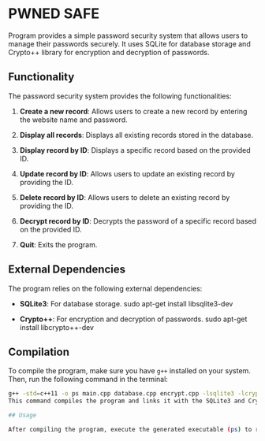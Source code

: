 # PWNED SAFE

Program provides a simple password security system that allows users to manage their passwords securely. It uses SQLite for database storage and Crypto++ library for encryption and decryption of passwords.

## Functionality

The password security system provides the following functionalities:

1. **Create a new record**: Allows users to create a new record by entering the website name and password.

2. **Display all records**: Displays all existing records stored in the database.

3. **Display record by ID**: Displays a specific record based on the provided ID.

4. **Update record by ID**: Allows users to update an existing record by providing the ID.

5. **Delete record by ID**: Allows users to delete an existing record by providing the ID.

6. **Decrypt record by ID**: Decrypts the password of a specific record based on the provided ID.

7. **Quit**: Exits the program.

## External Dependencies

The program relies on the following external dependencies:

- **SQLite3**: For database storage.
sudo apt-get install libsqlite3-dev

- **Crypto++**: For encryption and decryption of passwords.
sudo apt-get install libcrypto++-dev

## Compilation

To compile the program, make sure you have `g++` installed on your system. Then, run the following command in the terminal:

```bash
g++ -std=c++11 -o ps main.cpp database.cpp encrypt.cpp -lsqlite3 -lcryptopp```
This command compiles the program and links it with the SQLite3 and Crypto++ libraries.

## Usage

After compiling the program, execute the generated executable (ps) to run the password security system. Follow the on-screen prompts to utilize the various functionalities provided by the system.


